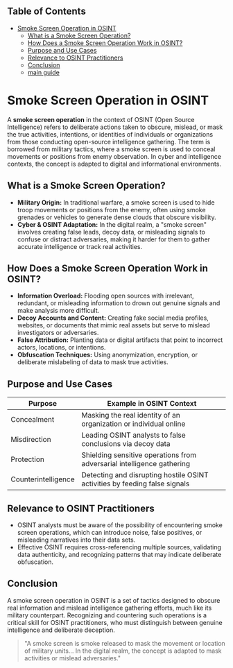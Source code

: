 ## Table of Contents

- [Smoke Screen Operation in OSINT](#smoke-screen-operation-in-osint)
  - [What is a Smoke Screen Operation?](#what-is-a-smoke-screen-operation)
  - [How Does a Smoke Screen Operation Work in OSINT?](#how-does-a-smoke-screen-operation-work-in-osint)
  - [Purpose and Use Cases](#purpose-and-use-cases)
  - [Relevance to OSINT Practitioners](#relevance-to-osint-practitioners)
  - [Conclusion](#conclusion)
  - [main guide](https://github.com/airborne-commando/OPSEC-OSINT-Tools)

# Smoke Screen Operation in OSINT

A **smoke screen operation** in the context of OSINT (Open Source Intelligence) refers to deliberate actions taken to obscure, mislead, or mask the true activities, intentions, or identities of individuals or organizations from those conducting open-source intelligence gathering. The term is borrowed from military tactics, where a smoke screen is used to conceal movements or positions from enemy observation. In cyber and intelligence contexts, the concept is adapted to digital and informational environments.

## **What is a Smoke Screen Operation?**

* **Military Origin:** In traditional warfare, a smoke screen is used to hide troop movements or positions from the enemy, often using smoke grenades or vehicles to generate dense clouds that obscure visibility.
* **Cyber & OSINT Adaptation:** In the digital realm, a "smoke screen" involves creating false leads, decoy data, or misleading signals to confuse or distract adversaries, making it harder for them to gather accurate intelligence or track real activities.

## **How Does a Smoke Screen Operation Work in OSINT?**

* **Information Overload:** Flooding open sources with irrelevant, redundant, or misleading information to drown out genuine signals and make analysis more difficult.
* **Decoy Accounts and Content:** Creating fake social media profiles, websites, or documents that mimic real assets but serve to mislead investigators or adversaries.
* **False Attribution:** Planting data or digital artifacts that point to incorrect actors, locations, or intentions.
* **Obfuscation Techniques:** Using anonymization, encryption, or deliberate mislabeling of data to mask true activities.

## **Purpose and Use Cases**

| Purpose             | Example in OSINT Context                                                   |
| ------------------- | -------------------------------------------------------------------------- |
| Concealment         | Masking the real identity of an organization or individual online          |
| Misdirection        | Leading OSINT analysts to false conclusions via decoy data                 |
| Protection          | Shielding sensitive operations from adversarial intelligence gathering     |
| Counterintelligence | Detecting and disrupting hostile OSINT activities by feeding false signals |

## **Relevance to OSINT Practitioners**

* OSINT analysts must be aware of the possibility of encountering smoke screen operations, which can introduce noise, false positives, or misleading narratives into their data sets.
* Effective OSINT requires cross-referencing multiple sources, validating data authenticity, and recognizing patterns that may indicate deliberate obfuscation.

## **Conclusion**

A smoke screen operation in OSINT is a set of tactics designed to obscure real information and mislead intelligence gathering efforts, much like its military counterpart. Recognizing and countering such operations is a critical skill for OSINT practitioners, who must distinguish between genuine intelligence and deliberate deception.

> "A smoke screen is smoke released to mask the movement or location of military units... In the digital realm, the concept is adapted to mask activities or mislead adversaries."
